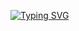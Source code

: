 [![Typing SVG](https://readme-typing-svg.demolab.com?font=kaiti&size=25&pause=1000&width=435&lines=%E4%B8%96%E4%B8%8A%E6%9C%AC%E6%97%A0%E4%BA%8B%EF%BC%8C%E5%BA%B8%E4%BA%BA%E8%87%AA%E6%89%B0%E4%B9%8B)](https://git.io/typing-svg)

<!--
**lonely-zhou/lonely-zhou** is a ✨ _special_ ✨ repository because its `README.md` (this file) appears on your GitHub profile.

Here are some ideas to get you started:

- 🔭 I’m currently working on ...
- 🌱 I’m currently learning ...
- 👯 I’m looking to collaborate on ...
- 🤔 I’m looking for help with ...
- 💬 Ask me about ...
- 📫 How to reach me: ...
- 😄 Pronouns: ...
- ⚡ Fun fact: ...
-->
